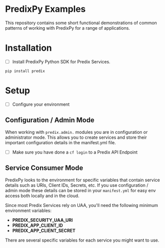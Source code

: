 
# PredixPy Examples

This repository contains some short functional demonstrations of common
patterns of working with PredixPy for a range of applications.

# Installation

- [ ] Install PredixPy Python SDK for Predix Services.

```
pip install predix
```

# Setup

- [ ] Configure your environment

## Configuration / Admin Mode

When working with `predix.admin.` modules you are in configuration or
administrator mode.  This allows you to create services and store their
important configuration details in the manifest.yml file.

- [ ] Make sure you have done a `cf login` to a Predix API Endpoint

## Service Consumer Mode

PredixPy looks to the environment for specific variables that contain service
details such as URIs, Client IDs, Secrets, etc.  If you use configuration /
admin mode these details can be stored in your `manifest.yml` for easy env
access both locally and in the cloud.

Since most Predix Services rely on UAA, you'll need the following minimum
environment variables:

- **PREDIX_SECURITY_UAA_URI**
- **PREDIX_APP_CLIENT_ID**
- **PREDIX_APP_CLIENT_SECRET**

There are several specific variables for each service you might want to use.
